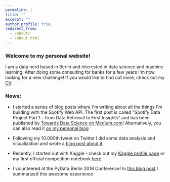 ```yaml
---
permalink: /
title: ""
excerpt: ""
author_profile: true
redirect_from: 
  - /about/
  - /about.html
---
```


### Welcome to my personal website!

I am a data nerd based in Berlin and interested in data science and machine learning. After doing some consulting for banks for a few years I'm now looking for a new challenge! If you would like to find out more, check out my [CV](https://drive.google.com/open?id=1RrQ8oCcvxQQVsmNG_qkfe0MkuVqxEjEC).

### News:

- I started a series of blog posts where I'm writing about all the things I'm building with the Spotify Web API. The first post is called "Spotify Data Project Part 1 - from Data Retrieval to First Insights" and has been published by [Towards Data Science on Medium.com](https://towardsdatascience.com/spotify-data-project-part-1-from-data-retrieval-to-first-insights-f5f819f8e1c3)! Alternatively, you can also read it [on my personal blog](https://tgel0.github.io/blog/spotify-data-project-part-1-from-data-retrieval-to-first-insights/)

- Following my 10.000th tweet on Twitter I did some data analysis and visualization and wrote a [blog post about it](https://tgel0.github.io/blog/10-visualizations/)

- Recently, I started out with Kaggle - check out my [Kaggle profile page](https://www.kaggle.com/tomigelo) or my first official competition notebook [here](https://github.com/tgel0/data-science-portfolio/blob/master/Notebooks/KaggleSantanderValuePrediction.ipynb)

- I volunteered at the PyData Berlin 2018 Conference! In [this blog post](https://tgel0.github.io/blog/pydata-berlin-2018/) I summarized this awesome experience
